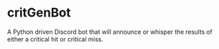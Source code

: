 # critGenBot
A Python driven Discord bot that will announce or whisper the results of either a critical hit or critical miss.

